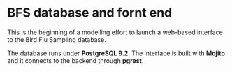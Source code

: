 # BFS database and fornt end

This is the beginning of a modelling effort to launch a web-based interface to
the Bird Flu Sampling database.

The database runs under **PostgreSQL 9.2**. The interface is built with **Mojito** and
it connects to the backend through **pgrest**.
